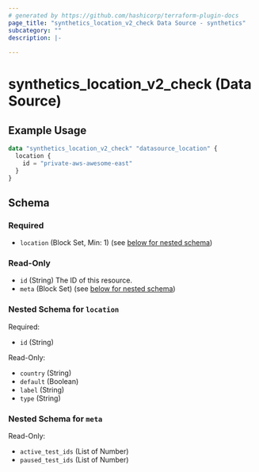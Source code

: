 ```yaml
---
# generated by https://github.com/hashicorp/terraform-plugin-docs
page_title: "synthetics_location_v2_check Data Source - synthetics"
subcategory: ""
description: |-
  
---
```


# synthetics_location_v2_check (Data Source)



## Example Usage

```terraform
data "synthetics_location_v2_check" "datasource_location" {
  location {
    id = "private-aws-awesome-east"
  }
}
```

<!-- schema generated by tfplugindocs -->
## Schema

### Required

- `location` (Block Set, Min: 1) (see [below for nested schema](#nestedblock--location))

### Read-Only

- `id` (String) The ID of this resource.
- `meta` (Block Set) (see [below for nested schema](#nestedblock--meta))

<a id="nestedblock--location"></a>
### Nested Schema for `location`

Required:

- `id` (String)

Read-Only:

- `country` (String)
- `default` (Boolean)
- `label` (String)
- `type` (String)


<a id="nestedblock--meta"></a>
### Nested Schema for `meta`

Read-Only:

- `active_test_ids` (List of Number)
- `paused_test_ids` (List of Number)
